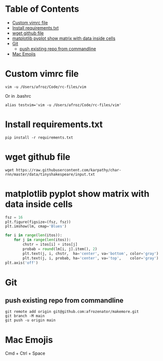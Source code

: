# Table of Contents

- [Custom vimrc file](#custom-vimrc-file)
- [Install requirements.txt](#install-requirementstxt)
- [wget github file](#wget-github-file)
- [matplotlib pyplot show matrix with data inside cells](#matplotlib-pyplot-show-matrix-with-data-inside-cells)
- [Git](#git)
  - [push existing repo from commandline](#push-existing-repo-from-commandline)
- [Mac Emojis](#mac-emojis)


# Custom vimrc file

```shell
vim -u /Users/afroz/Code/rc-files/vim
```

Or in .bashrc
```shell
alias testvim='vim -u /Users/afroz/Code/rc-files/vim'
```

# Install requirements.txt

```shell
pip install -r requirements.txt
```

# wget github file

```shell
wget https://raw.githubusercontent.com/karpathy/char-rnn/master/data/tinyshakespeare/input.txt
```

# matplotlib pyplot show matrix with data inside cells

```python
fsz = 16
plt.figure(figsize=(fsz, fsz))
plt.imshow(lm, cmap='Blues')

for i in range(len(itos)):
    for j in range(len(itos)):
        chstr = itos[i] + itos[j]
        probab = round(lm[i, j].item(), 2)
        plt.text(j, i, chstr,  ha='center', va='bottom', color='gray')
        plt.text(j, i, probab, ha='center', va='top',    color='gray')
plt.axis('off')
```

# Git

## push existing repo from commandline

```shell
git remote add origin git@github.com:afrozenator/makemore.git
git branch -M main
git push -u origin main
```

# Mac Emojis

 Cmd + Ctrl + Space
